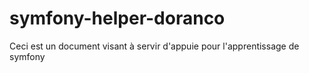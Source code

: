 # symfony-helper-doranco
Ceci est un document visant à servir d'appuie pour l'apprentissage de symfony

